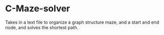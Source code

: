 C-Maze-solver
=============

Takes in a text file to organize a graph structure maze, and a start and end node, and solves the shortest path. 
